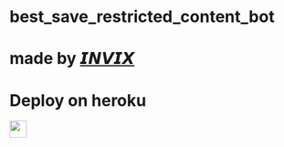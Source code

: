 # best_save_restricted_content_bot
# made by [𝙄𝙉𝙑𝙄𝙓](https://t.me/restrgb) 

 
# Deploy on heroku


<a href="https://dashboard.heroku.com/new?template=https://github.com/mrinvisible7/invix_save_content_bot">
     <img height="30px" src="https://img.shields.io/badge/Deploy%20To%20Heroku-blueviolet?style=for-the-badge&logo=heroku">
  </a>
